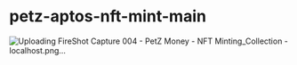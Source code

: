# petz-aptos-nft-mint-main

 ![Uploading FireShot Capture 004 - PetZ Money - NFT Minting_Collection - localhost.png…]()

